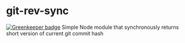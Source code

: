 # git-rev-sync

[![Greenkeeper badge](https://badges.greenkeeper.io/destinationstransfers/git-rev-sync.svg)](https://greenkeeper.io/)
Simple Node module that synchronously returns short version of current git commit hash
